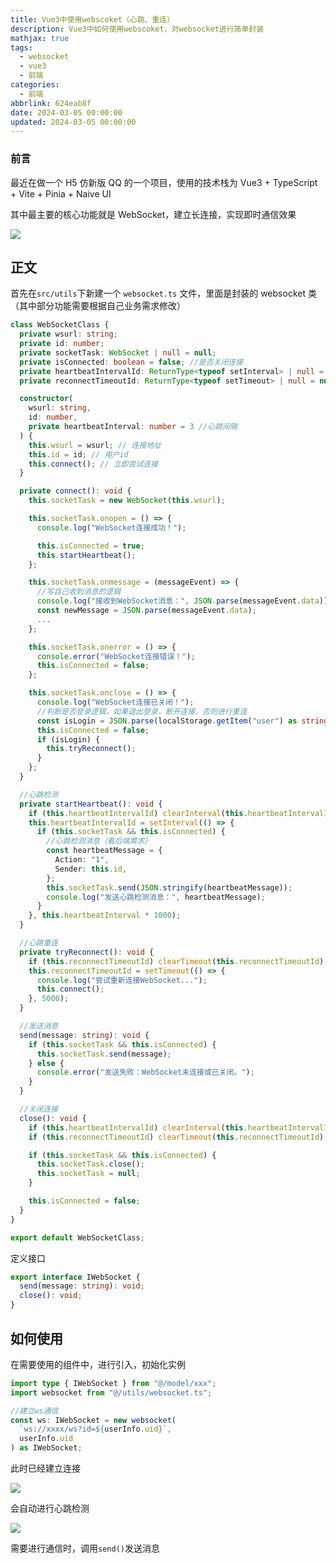 ```yaml
---
title: Vue3中使用webscoket（心跳、重连）
description: Vue3中如何使用webscoket，对websocket进行简单封装
mathjax: true
tags:
  - websocket
  - vue3
  - 前端
categories:
  - 前端
abbrlink: 624eab8f
date: 2024-03-05 00:00:00
updated: 2024-03-05 00:00:00
---
```


### 前言

最近在做一个 H5 仿新版 QQ 的一个项目，使用的技术栈为 Vue3 + TypeScript + Vite + Pinia + Naive UI

其中最主要的核心功能就是 WebSocket，建立长连接，实现即时通信效果

<div class='blog-img'>
 <img src='https://fastly.jsdelivr.net/gh/1405720461/blog_img@main/study/47.png' />
</div>

## 正文

首先在`src/utils`下新建一个 `websocket.ts` 文件，里面是封装的 websocket 类（其中部分功能需要根据自己业务需求修改）

```ts
class WebSocketClass {
  private wsurl: string;
  private id: number;
  private socketTask: WebSocket | null = null;
  private isConnected: boolean = false; //是否关闭连接
  private heartbeatIntervalId: ReturnType<typeof setInterval> | null = null;
  private reconnectTimeoutId: ReturnType<typeof setTimeout> | null = null;

  constructor(
    wsurl: string,
    id: number,
    private heartbeatInterval: number = 3 //心跳间隔
  ) {
    this.wsurl = wsurl; // 连接地址
    this.id = id; // 用户id
    this.connect(); // 立即尝试连接
  }

  private connect(): void {
    this.socketTask = new WebSocket(this.wsurl);

    this.socketTask.onopen = () => {
      console.log("WebSocket连接成功！");

      this.isConnected = true;
      this.startHeartbeat();
    };

    this.socketTask.onmessage = (messageEvent) => {
      //写自己收到消息的逻辑
      console.log("接收到WebSocket消息：", JSON.parse(messageEvent.data));
      const newMessage = JSON.parse(messageEvent.data);
      ...
    };

    this.socketTask.onerror = () => {
      console.error("WebSocket连接错误！");
      this.isConnected = false;
    };

    this.socketTask.onclose = () => {
      console.log("WebSocket连接已关闭！");
      //判断是否登录逻辑，如果退出登录，断开连接，否则进行重连
      const isLogin = JSON.parse(localStorage.getItem("user") as string).isLogin;
      this.isConnected = false;
      if (isLogin) {
        this.tryReconnect();
      }
    };
  }

  //心跳检测
  private startHeartbeat(): void {
    if (this.heartbeatIntervalId) clearInterval(this.heartbeatIntervalId); // 清理旧的心跳
    this.heartbeatIntervalId = setInterval(() => {
      if (this.socketTask && this.isConnected) {
        //心跳检测消息（看后端需求）
        const heartbeatMessage = {
          Action: "1",
          Sender: this.id,
        };
        this.socketTask.send(JSON.stringify(heartbeatMessage));
        console.log("发送心跳检测消息：", heartbeatMessage);
      }
    }, this.heartbeatInterval * 1000);
  }

  //心跳重连
  private tryReconnect(): void {
    if (this.reconnectTimeoutId) clearTimeout(this.reconnectTimeoutId); // 清理旧的重连
    this.reconnectTimeoutId = setTimeout(() => {
      console.log("尝试重新连接WebSocket...");
      this.connect();
    }, 5000);
  }

  //发送消息
  send(message: string): void {
    if (this.socketTask && this.isConnected) {
      this.socketTask.send(message);
    } else {
      console.error("发送失败：WebSocket未连接或已关闭。");
    }
  }

  //关闭连接
  close(): void {
    if (this.heartbeatIntervalId) clearInterval(this.heartbeatIntervalId); // 停止心跳
    if (this.reconnectTimeoutId) clearTimeout(this.reconnectTimeoutId); // 阻止重连

    if (this.socketTask && this.isConnected) {
      this.socketTask.close();
      this.socketTask = null;
    }

    this.isConnected = false;
  }
}

export default WebSocketClass;

```

定义接口

```ts
export interface IWebSocket {
  send(message: string): void;
  close(): void;
}
```

## 如何使用

在需要使用的组件中，进行引入，初始化实例

```ts
import type { IWebSocket } from "@/model/xxx";
import websocket from "@/utils/websocket.ts";

//建立ws通信
const ws: IWebSocket = new websocket(
  `ws://xxxx/ws?id=${userInfo.uid}`,
  userInfo.uid
) as IWebSocket;
```

此时已经建立连接

<div class='blog-img'>
 <img src='https://fastly.jsdelivr.net/gh/1405720461/blog_img@main/study/45.png' />
</div>

会自动进行心跳检测

<div class='blog-img'>
 <img src='https://fastly.jsdelivr.net/gh/1405720461/blog_img@main/study/46.png' />
</div>

需要进行通信时，调用`send()`发送消息
